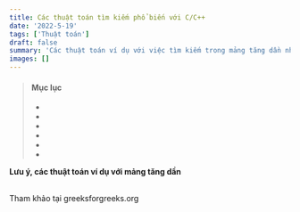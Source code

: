 ```yaml
---
title: Các thuật toán tìm kiếm phổ biến với C/C++
date: '2022-5-19'
tags: ['Thuật toán']
draft: false
summary: 'Các thuật toán ví dụ với việc tìm kiếm trong mảng tăng dần như: Linear Search, Binary Search, Jump Search, Interpolation Search, Exponential Search, Ternary Search'
images: []
---
```


> #### Mục lục
>
> - [](#1)
> - [](#2)
> - [](#3)
> - [](#4)
> - [](#5)
> - [](#6)

**Lưu ý, các thuật toán ví dụ với mảng tăng dần**
<br id="1"></br>

Tham khảo tại greeksforgreeks.org
